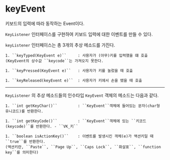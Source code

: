 # keyEvent

키보드의 입력에 따라 동작하는 Event이다.

``KeyListener`` 인터페이스를 구현하여 키보드 입력에 대한 이벤트를 만들 수 있다.

``keyListener`` 인터페이스는 총 3개의 추상 메소드를 가진다.

	1. ``keyTyped(KeyEvent e)``		: 사용자가 (아무)키를 입력했을 떄 호출 (KeyEvent의 상수값 ``keycode``는 가져오지 못한다.
	
	1. ``keyPressed(KeyEvent e)``	: 사용자가 키를 눌렀을 때 호출
	
	1. ``keyReleased(keyEvent e)``	: 사용자가 키에서 손을 뗐을 때 호출
	
---

``KeyListener`` 의 추상 메소드들의 인수타입 ``KeyEvent`` 객체의 메소드는 다음과 같다.

	1. ``int getKeyChar()``			: ``KeyEvent``객체에 들어있는 문자(char형 유니코드)를 반환한다.
	
	1. ``int getKeyCode()``			: ``KeyEvent``객체에 있는 ``키코드(keycode)``를 반환한다. - ``VK_키``
	
	1. ``boolean isActionKey()``	: 이벤트를 발생시킨 객체(e)가 액션키일 때 ``true``를 반환한다.
	(액션키란, ``Paste``, ``Page Up``, ``Caps Lock``, ``화살표``, ``function key``를 의미한다)